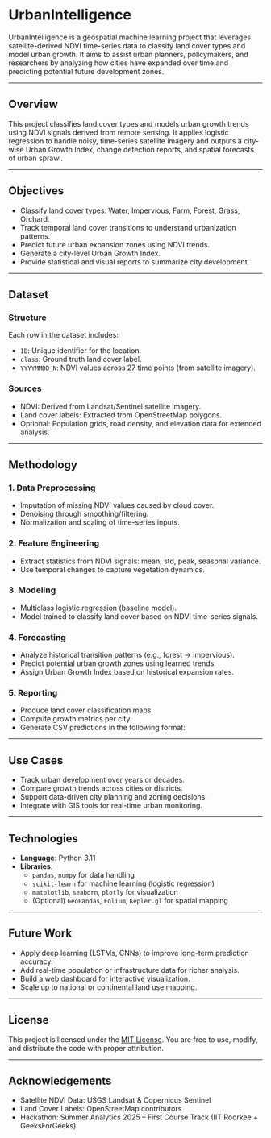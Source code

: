 # UrbanIntelligence

UrbanIntelligence is a geospatial machine learning project that leverages satellite-derived NDVI time-series data to classify land cover types and model urban growth. It aims to assist urban planners, policymakers, and researchers by analyzing how cities have expanded over time and predicting potential future development zones.

---

## Overview

This project classifies land cover types and models urban growth trends using NDVI signals derived from remote sensing. It applies logistic regression to handle noisy, time-series satellite imagery and outputs a city-wise Urban Growth Index, change detection reports, and spatial forecasts of urban sprawl.

---

## Objectives

- Classify land cover types: Water, Impervious, Farm, Forest, Grass, Orchard.
- Track temporal land cover transitions to understand urbanization patterns.
- Predict future urban expansion zones using NDVI trends.
- Generate a city-level Urban Growth Index.
- Provide statistical and visual reports to summarize city development.

---

## Dataset

### Structure

Each row in the dataset includes:

- `ID`: Unique identifier for the location.
- `class`: Ground truth land cover label.
- `YYYYMMDD_N`: NDVI values across 27 time points (from satellite imagery).

### Sources

- NDVI: Derived from Landsat/Sentinel satellite imagery.
- Land cover labels: Extracted from OpenStreetMap polygons.
- Optional: Population grids, road density, and elevation data for extended analysis.

---

## Methodology

### 1. Data Preprocessing

- Imputation of missing NDVI values caused by cloud cover.
- Denoising through smoothing/filtering.
- Normalization and scaling of time-series inputs.

### 2. Feature Engineering

- Extract statistics from NDVI signals: mean, std, peak, seasonal variance.
- Use temporal changes to capture vegetation dynamics.

### 3. Modeling

- Multiclass logistic regression (baseline model).
- Model trained to classify land cover based on NDVI time-series signals.

### 4. Forecasting

- Analyze historical transition patterns (e.g., forest → impervious).
- Predict potential urban growth zones using learned trends.
- Assign Urban Growth Index based on historical expansion rates.

### 5. Reporting

- Produce land cover classification maps.
- Compute growth metrics per city.
- Generate CSV predictions in the following format:
---

## Use Cases

- Track urban development over years or decades.
- Compare growth trends across cities or districts.
- Support data-driven city planning and zoning decisions.
- Integrate with GIS tools for real-time urban monitoring.

---

## Technologies

- **Language**: Python 3.11
- **Libraries**:
  - `pandas`, `numpy` for data handling
  - `scikit-learn` for machine learning (logistic regression)
  - `matplotlib`, `seaborn`, `plotly` for visualization
  - (Optional) `GeoPandas`, `Folium`, `Kepler.gl` for spatial mapping

---

## Future Work

- Apply deep learning (LSTMs, CNNs) to improve long-term prediction accuracy.
- Add real-time population or infrastructure data for richer analysis.
- Build a web dashboard for interactive visualization.
- Scale up to national or continental land use mapping.

---

## License

This project is licensed under the [MIT License](LICENSE). You are free to use, modify, and distribute the code with proper attribution.

---

## Acknowledgements

- Satellite NDVI Data: USGS Landsat & Copernicus Sentinel
- Land Cover Labels: OpenStreetMap contributors
- Hackathon: Summer Analytics 2025 – First Course Track (IIT Roorkee + GeeksForGeeks)
